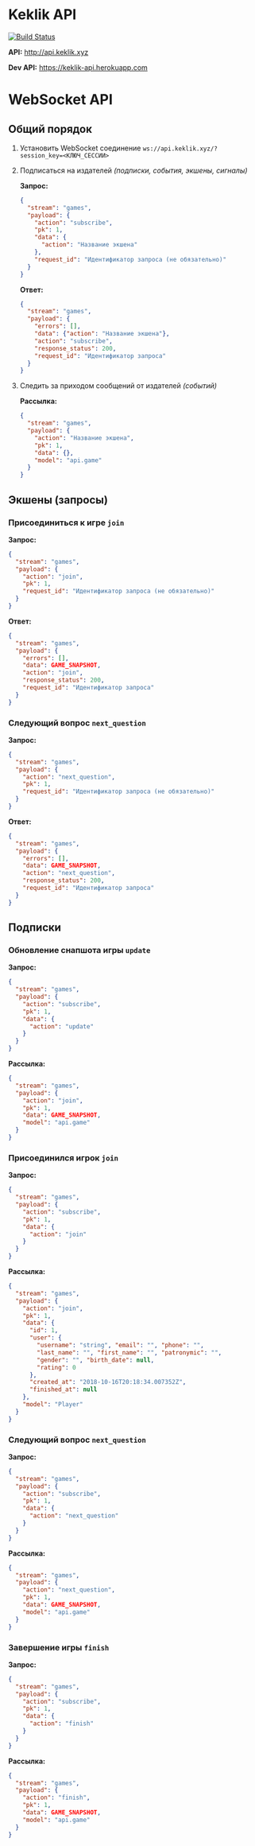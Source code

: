 # Keklik API 

[![Build Status](https://travis-ci.com/kiryanenko/keklik-api.svg?branch=master)](https://travis-ci.com/kiryanenko/keklik-api)

**API:** http://api.keklik.xyz

**Dev API:** https://keklik-api.herokuapp.com

# WebSocket API

## Общий порядок

1. Установить WebSocket соединение `ws://api.keklik.xyz/?session_key=<КЛЮЧ_СЕССИИ>`
2. Подписаться на издателей *(подписки, события, экшены, сигналы)*

    **Запрос:**
    
    ```json
    {
      "stream": "games",
      "payload": {
        "action": "subscribe",
        "pk": 1,
        "data": {
          "action": "Название экшена"
        },
        "request_id": "Идентификатор запроса (не обязательно)"
      }
    }
    ```
    
    **Ответ:**
    
    ```json
    {
      "stream": "games", 
      "payload": {
        "errors": [], 
        "data": {"action": "Название экшена"}, 
        "action": "subscribe", 
        "response_status": 200, 
        "request_id": "Идентификатор запроса"
      }
    }
    ```
    
3. Следить за приходом сообщений от издателей *(событий)*

    **Рассылка:**
    
    ```json
    {
      "stream": "games",
      "payload": {
        "action": "Название экшена",
        "pk": 1,
        "data": {}, 
        "model": "api.game"
      }
    }
    ```

## Экшены (запросы)

### Присоединиться к игре `join`

**Запрос:**

```json
{
  "stream": "games",
  "payload": {
    "action": "join",
    "pk": 1,
    "request_id": "Идентификатор запроса (не обязательно)"
  }
}
```

**Ответ:**

```json
{
  "stream": "games",
  "payload": {
    "errors": [], 
    "data": GAME_SNAPSHOT, 
    "action": "join", 
    "response_status": 200, 
    "request_id": "Идентификатор запроса"
  }
}
```

### Следующий вопрос `next_question`

**Запрос:**

```json
{
  "stream": "games",
  "payload": {
    "action": "next_question",
    "pk": 1,
    "request_id": "Идентификатор запроса (не обязательно)"
  }
}
```

**Ответ:**

```json
{
  "stream": "games",
  "payload": {
    "errors": [], 
    "data": GAME_SNAPSHOT, 
    "action": "next_question", 
    "response_status": 200, 
    "request_id": "Идентификатор запроса"
  }
}
```


## Подписки

### Обновление снапшота игры `update`

**Запрос:**

```json
{
  "stream": "games",
  "payload": {
    "action": "subscribe",
    "pk": 1,
    "data": {
      "action": "update"
    }
  }
}
```

**Рассылка:**

```json
{
  "stream": "games", 
  "payload": {
    "action": "join", 
    "pk": 1, 
    "data": GAME_SNAPSHOT, 
    "model": "api.game"
  }
}
```

### Присоединился игрок `join`

**Запрос:**

```json
{
  "stream": "games",
  "payload": {
    "action": "subscribe",
    "pk": 1,
    "data": {
      "action": "join"
    }
  }
}
```

**Рассылка:**

```json
{
  "stream": "games", 
  "payload": {
    "action": "join", 
    "pk": 1, 
    "data": {
      "id": 1, 
      "user": {
        "username": "string", "email": "", "phone": "", 
        "last_name": "", "first_name": "", "patronymic": "", 
        "gender": "", "birth_date": null, 
        "rating": 0
      }, 
      "created_at": "2018-10-16T20:18:34.007352Z", 
      "finished_at": null
    }, 
    "model": "Player"
  }
}
```

### Следующий вопрос `next_question`

**Запрос:**

```json
{
  "stream": "games",
  "payload": {
    "action": "subscribe",
    "pk": 1,
    "data": {
      "action": "next_question"
    }
  }
}
```

**Рассылка:**

```json
{
  "stream": "games", 
  "payload": {
    "action": "next_question", 
    "pk": 1, 
    "data": GAME_SNAPSHOT, 
    "model": "api.game"
  }
}
```

### Завершение игры `finish`

**Запрос:**

```json
{
  "stream": "games",
  "payload": {
    "action": "subscribe",
    "pk": 1,
    "data": {
      "action": "finish"
    }
  }
}
```

**Рассылка:**

```json
{
  "stream": "games", 
  "payload": {
    "action": "finish", 
    "pk": 1, 
    "data": GAME_SNAPSHOT, 
    "model": "api.game"
  }
}
```
